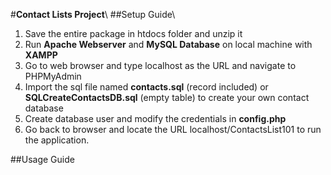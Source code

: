 #**Contact Lists Project**\ 
##Setup Guide\
1. Save the entire package in htdocs folder and unzip it
2. Run **Apache Webserver** and **MySQL Database** on local machine with **XAMPP**
3. Go to web browser and type localhost as the URL and navigate to PHPMyAdmin
4. Import the sql file named **contacts.sql** (record included) or **SQLCreateContactsDB.sql** (empty table) to create your own contact database
5. Create database user and modify the credentials in **config.php**
6. Go back to browser and locate the URL localhost/ContactsList101 to run the application.

##Usage Guide
